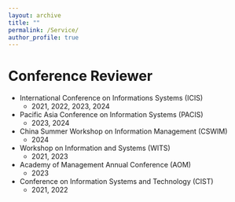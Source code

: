 ```yaml
---
layout: archive
title: ""
permalink: /Service/
author_profile: true
---
```




Conference Reviewer
======
* International Conference on Informations Systems (ICIS) 
  * 2021, 2022, 2023, 2024
* Pacific Asia Conference on Information Systems (PACIS)  
  * 2023, 2024
* China Summer Workshop on Information Management (CSWIM) 
  * 2024
* Workshop on Information and Systems (WITS) 
  * 2021, 2023
* Academy of Management Annual Conference (AOM)  
  * 2023
* Conference on Information Systems and Technology (CIST) 
  * 2021, 2022

 


